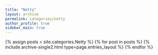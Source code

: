 ```yaml
---
title: "Netty"
layout: archive
permalink: categories/netty
author_profile: true
sidebar_main: true
---
```


{% assign posts = site.categories.Netty %}
{% for post in posts %} {% include archive-single2.html type=page.entries_layout %} {% endfor %}
